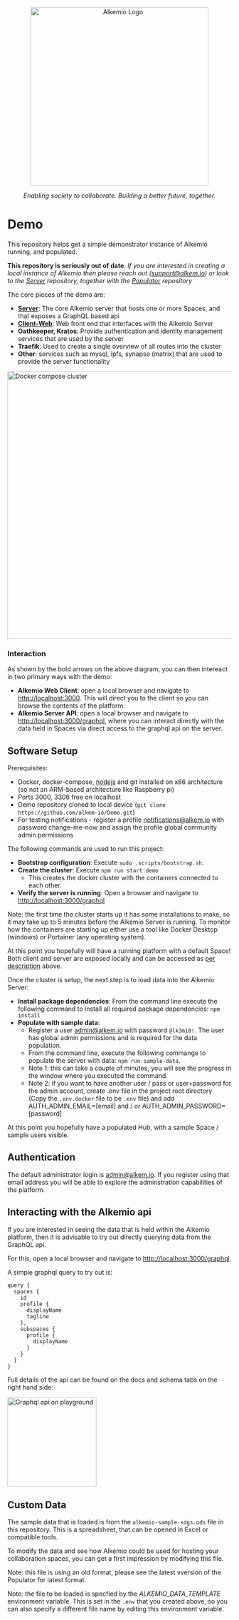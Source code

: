 <p align="center">
  <a href="https://alkemio.foundation/" target="blank"><img src="https://alkemio.foundation/uploads/logos/alkemio-logo.svg" width="400" alt="Alkemio Logo" /></a>
</p>
<p align="center"><i>Enabling society to collaborate. Building a better future, together.</i></p>


# Demo

This repository helps get a simple demonstrator instance of Alkemio running, and populated.

__This repository is seriously out of date__. _If you are interested in creating a local instance of Alkemio then please reach out (support@alkem.io) or look to the [Server](http://github.com/alkem-io/server) repository, together with the [Populator](http://github.com/alkem-io/populator) repository_

The core pieces of the demo are:

- **[Server](http://github.com/alkem-io/server)**: The core Alkemio server that hosts one or more Spaces, and that exposes a GraphQL based api
- **[Client-Web](http://github.com/alkem-io/client-web)**: Web front end that interfaces with the Alkemio Server
- **Oathkeeper, Kratos**: Provide authentication and identity management services that are used by the server
- **Traefik**: Used to create a single overview of all routes into the cluster
- **Other**: services such as mysql, ipfs, synapse (matrix) that are used to provide the server functionality

<p >
<img src="docs/images/docker-compose.png" alt="Docker compose cluster" width="600" />
</p>

### Interaction
As shown by the bold arrows on the above diagram, you can then intereact in two primary ways with the demo:
* **Alkemio Web Client**: open a local browser and navigate to [http://localhost:3000](http://localhost:3000). This will direct you to the client so you can browse the contents of the platform.
* **Alkemio Server API**: open a local browser and navigate to [http://localhost:3000/graphql](http://localhost:3000/graphql), where you can interact directly with the data held in Spaces via direct access to the graphql api on the server.

## Software Setup

Prerequisites:

- Docker, docker-compose, [nodejs](https://nodejs.org/en/download/package-manager/) and git installed on x86 architecture (so not an ARM-based architecture like Raspberry pi)
- Ports 3000, 3306 free on localhost
- Demo repository cloned to local device (`git clone https://github.com/alkem-io/Demo.git`)
- For testing notifications - register a profile notifications@alkem.io with password change-me-now and assign the profile global community admin permissions

The following commands are used to run this project:


* **Bootstrap configuration**: Execute `sudo .scripts/bootstrap.sh`.
* **Create the cluster**: Execute `npm run start:demo`
  * This creates the docker cluster with the containers connected to each other.
* **Verify the server is running**: Open a browser and navigate to [http://localhost:3000/graphql](http://localhost:3000/graphql)

Note: the first time the cluster starts up it has some installations to make, so it may take up to 5 minutes before the Alkemio Server is running. To monitor how the containers are starting up either use a tool like Docker Desktop (windows) or Portainer (any operating system).

At this point you hopefully will have a running platform with a default Space! Both client and server are exposed locally and can be accessed as [per description](#Interaction) above.

Once the cluster is setup, the next step is to load data into the Alkemio Server:
* **Install package dependencies**: From the command line execute the following command to install all required package dependencies: `npm install`
* **Populate with sample data**:
  * Register a user admin@alkem.io with password ```@lk3m10!```. The user has global admin permissions and is required for the data population.
  * From the command line, execute the following commange to populate the server with data: `npm run sample-data`.
  * Note 1: this can take a couple of minutes, you will see the progress in the window where you executed the command.
  * Note 2: if you want to have another user / pass or user+password for the admin account, create .env file in the project root directory (Copy the `.env.docker` file to be `.env` file) and add AUTH_ADMIN_EMAIL=[email] and / or AUTH_ADMIN_PASSWORD=[password]

At this point you hopefully have a populated Hub, with a sample Space / sample users visible.

## Authentication

The default administrator login is admin@alkem.io. If you register using that email address you will be able to explore the adminstration capabilities of the platform.

## Interacting with the Alkemio api
If you are interested in seeing the data that is held within the Alkemio platform, then it is advisable to try out directly querying data from the GraphQL api.

For this, open a local browser and navigate to [http://localhost:3000/graphql](http://localhost:3000/graphql).

A simple graphql query to try out is:
```
query {
  spaces {
    id
    profile {
      displayName
      tagline
    },
    subspaces {
      profile {
        displayName
      }
    }
  }
}
```

Full details of the api can be found on the docs and schema tabs on the right hand side:
<p >
<img src="docs/images/graphql-playground.png" alt="Graphql api on playground" width="200" />
</p>


## Custom Data
The sample data that is loaded is from the ```alkemio-sample-sdgs.ods``` file in this repository. This is a spreadsheet, that can be opened in Excel or compatible tools.

To modify the data and see how Alkemio could be used for hosting your collaboration spaces, you can get a first impression by modifying this file.

Note: this file is using an old format, please see the latest vversion of the Populator for latest format.

Note: the file to be loaded is specfied by the *ALKEMIO_DATA_TEMPLATE* environment variable. This is set in the ```.env``` that you created above, so you can also specify a different file name by editing this environment variable.

